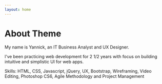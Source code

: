 ```yaml
---
layout: home
---
```

# About Theme

My name is Yannick, an IT Business Analyst and UX Designer.

I've been practicing web development for 2 1/2 years with focus on building intuitive and simplistic UI for web apps.

Skills: HTML, CSS, Javascript, jQuery, UX, Bootstrap, Wireframing, Video Editing, Photoshop CS6, Agile Methodology and Project Management 
